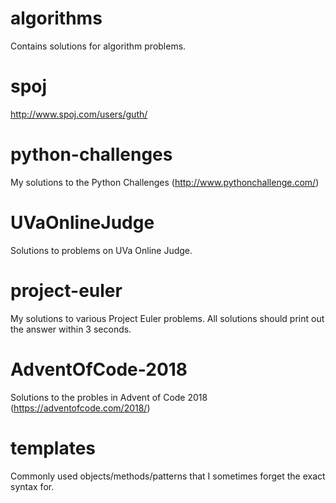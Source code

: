 # algorithms
Contains solutions for algorithm problems.

spoj
====
http://www.spoj.com/users/guth/

python-challenges
=================
My solutions to the Python Challenges (http://www.pythonchallenge.com/)

UVaOnlineJudge
==============
Solutions to problems on UVa Online Judge.

project-euler
=============
My solutions to various Project Euler problems. All solutions should print out the answer within 3 seconds.

AdventOfCode-2018
=================
Solutions to the probles in Advent of Code 2018 (https://adventofcode.com/2018/)

templates
=========
Commonly used objects/methods/patterns that I sometimes forget the exact syntax for.